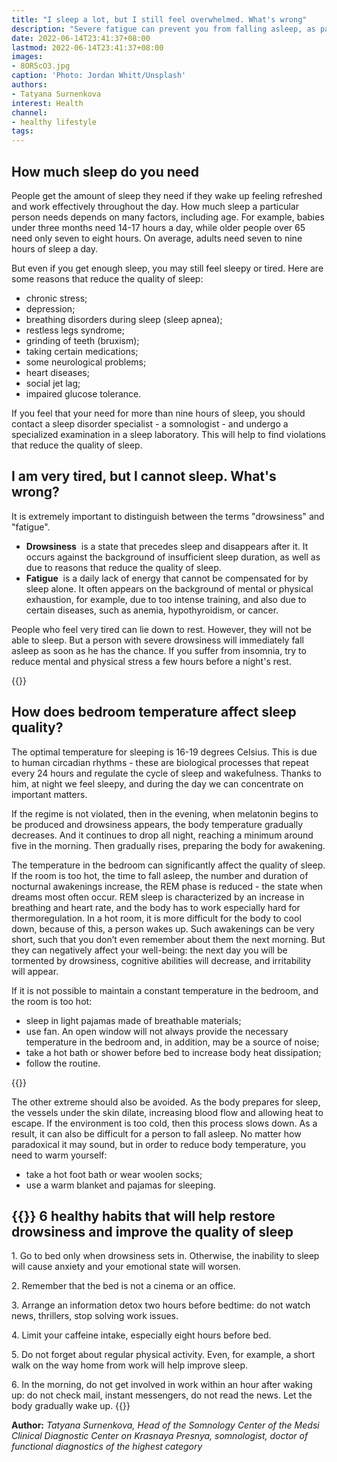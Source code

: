 ```yaml
---
title: "I sleep a lot, but I still feel overwhelmed. What's wrong"
description: "Severe fatigue can prevent you from falling asleep, as paradoxical as it sounds. What other reasons reduce the quality of sleep and at what temperature to sleep, explained Tatyana Surnenkova, a somnologist and head of the Somnology Center of the Medsi CDC on Krasnaya Presnya"
date: 2022-06-14T23:41:37+08:00
lastmod: 2022-06-14T23:41:37+08:00
images:
- 8OR5cO3.jpg
caption: 'Photo: Jordan Whitt/Unsplash'
authors:
- Tatyana Surnenkova
interest: Health
channel: 
- healthy lifestyle
tags: 
---
```


How much sleep do you need
--------------------------

People get the amount of sleep they need if they wake up feeling refreshed and work effectively throughout the day. How much sleep a particular person needs depends on many factors, including age. For example, babies under three months need 14-17 hours a day, while older people over 65 need only seven to eight hours. On average, adults need seven to nine hours of sleep a day.

But even if you get enough sleep, you may still feel sleepy or tired. Here are some reasons that reduce the quality of sleep:

*   chronic stress;
*   depression;
*   breathing disorders during sleep (sleep apnea);
*   restless legs syndrome;
*   grinding of teeth (bruxism);
*   taking certain medications;
*   some neurological problems;
*   heart diseases;
*   social jet lag;
*   impaired glucose tolerance.

If you feel that your need for more than nine hours of sleep, you should contact a sleep disorder specialist - a somnologist - and undergo a specialized examination in a sleep laboratory. This will help to find violations that reduce the quality of sleep.

I am very tired, but I cannot sleep. What's wrong?
--------------------------------------------------

It is extremely important to distinguish between the terms "drowsiness" and "fatigue".

*   **Drowsiness**  is a state that precedes sleep and disappears after it. It occurs against the background of insufficient sleep duration, as well as due to reasons that reduce the quality of sleep.
*   **Fatigue**  is a daily lack of energy that cannot be compensated for by sleep alone. It often appears on the background of mental or physical exhaustion, for example, due to too intense training, and also due to certain diseases, such as anemia, hypothyroidism, or cancer.

People who feel very tired can lie down to rest. However, they will not be able to sleep. But a person with severe drowsiness will immediately fall asleep as soon as he has the chance. If you suffer from insomnia, try to reduce mental and physical stress a few hours before a night's rest.

{{<ads>}}

How does bedroom temperature affect sleep quality?
--------------------------------------------------

The optimal temperature for sleeping is 16-19 degrees Celsius. This is due to human circadian rhythms - these are biological processes that repeat every 24 hours and regulate the cycle of sleep and wakefulness. Thanks to him, at night we feel sleepy, and during the day we can concentrate on important matters.

If the regime is not violated, then in the evening, when melatonin begins to be produced and drowsiness appears, the body temperature gradually decreases. And it continues to drop all night, reaching a minimum around five in the morning. Then gradually rises, preparing the body for awakening.

The temperature in the bedroom can significantly affect the quality of sleep. If the room is too hot, the time to fall asleep, the number and duration of nocturnal awakenings increase, the REM phase is reduced - the state when dreams most often occur. REM sleep is characterized by an increase in breathing and heart rate, and the body has to work especially hard for thermoregulation. In a hot room, it is more difficult for the body to cool down, because of this, a person wakes up. Such awakenings can be very short, such that you don’t even remember about them the next morning. But they can negatively affect your well-being: the next day you will be tormented by drowsiness, cognitive abilities will decrease, and irritability will appear.

If it is not possible to maintain a constant temperature in the bedroom, and the room is too hot:

*   sleep in light pajamas made of breathable materials;
*   use fan. An open window will not always provide the necessary temperature in the bedroom and, in addition, may be a source of noise;
*   take a hot bath or shower before bed to increase body heat dissipation;
*   follow the routine.

{{<ads>}}

The other extreme should also be avoided. As the body prepares for sleep, the vessels under the skin dilate, increasing blood flow and allowing heat to escape. If the environment is too cold, then this process slows down. As a result, it can also be difficult for a person to fall asleep. No matter how paradoxical it may sound, but in order to reduce body temperature, you need to warm yourself:

*   take a hot foot bath or wear woolen socks;
*   use a warm blanket and pajamas for sleeping.

{{<info>}}
6 healthy habits that will help restore drowsiness and improve the quality of sleep
-----------------------------------------------------------------------------------

1\. Go to bed only when drowsiness sets in. Otherwise, the inability to sleep will cause anxiety and your emotional state will worsen.

2\. Remember that the bed is not a cinema or an office.

3\. Arrange an information detox two hours before bedtime: do not watch news, thrillers, stop solving work issues.

4\. Limit your caffeine intake, especially eight hours before bed.

5\. Do not forget about regular physical activity. Even, for example, a short walk on the way home from work will help improve sleep.

6\. In the morning, do not get involved in work within an hour after waking up: do not check mail, instant messengers, do not read the news. Let the body gradually wake up.
{{</info>}}

**Author:** *Tatyana Surnenkova, Head of the Somnology Center of the Medsi Clinical Diagnostic Center on Krasnaya Presnya, somnologist, doctor of functional diagnostics of the highest category*